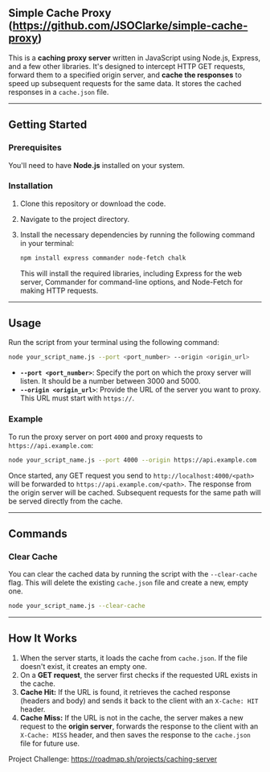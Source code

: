## Simple Cache Proxy (https://github.com/JSOClarke/simple-cache-proxy)

This is a **caching proxy server** written in JavaScript using Node.js, Express, and a few other libraries. It's designed to intercept HTTP GET requests, forward them to a specified origin server, and **cache the responses** to speed up subsequent requests for the same data. It stores the cached responses in a `cache.json` file.

---

## Getting Started

### Prerequisites

You'll need to have **Node.js** installed on your system.

### Installation

1.  Clone this repository or download the code.

2.  Navigate to the project directory.

3.  Install the necessary dependencies by running the following command in your terminal:

    ```bash
    npm install express commander node-fetch chalk
    ```

    This will install the required libraries, including Express for the web server, Commander for command-line options, and Node-Fetch for making HTTP requests.

---

## Usage

Run the script from your terminal using the following command:

```bash
node your_script_name.js --port <port_number> --origin <origin_url>
```

- **`--port <port_number>`**: Specify the port on which the proxy server will listen. It should be a number between 3000 and 5000.
- **`--origin <origin_url>`**: Provide the URL of the server you want to proxy. This URL must start with `https://`.

### Example

To run the proxy server on port `4000` and proxy requests to `https://api.example.com`:

```bash
node your_script_name.js --port 4000 --origin https://api.example.com
```

Once started, any GET request you send to `http://localhost:4000/<path>` will be forwarded to `https://api.example.com/<path>`. The response from the origin server will be cached. Subsequent requests for the same path will be served directly from the cache.

---

## Commands

### Clear Cache

You can clear the cached data by running the script with the `--clear-cache` flag. This will delete the existing `cache.json` file and create a new, empty one.

```bash
node your_script_name.js --clear-cache
```

---

## How It Works

1.  When the server starts, it loads the cache from `cache.json`. If the file doesn't exist, it creates an empty one.
2.  On a **GET request**, the server first checks if the requested URL exists in the cache.
3.  **Cache Hit:** If the URL is found, it retrieves the cached response (headers and body) and sends it back to the client with an `X-Cache: HIT` header.
4.  **Cache Miss:** If the URL is not in the cache, the server makes a new request to the **origin server**, forwards the response to the client with an `X-Cache: MISS` header, and then saves the response to the `cache.json` file for future use.

Project Challenge: https://roadmap.sh/projects/caching-server
